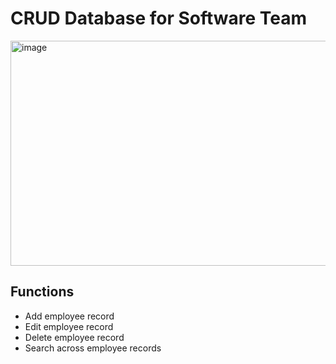 # CRUD Database for Software Team

<img width="623" height="360" alt="image" src="https://github.com/user-attachments/assets/44d0d36c-c99b-4496-92d4-e20a20361612" />

## Functions
* Add employee record
* Edit employee record
* Delete employee record
* Search across employee records
